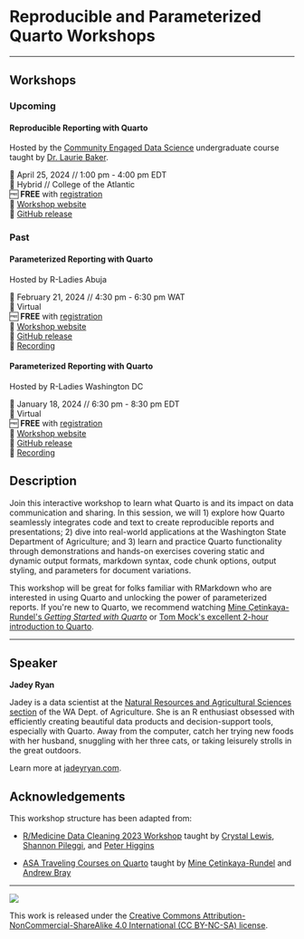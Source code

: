 # Reproducible and Parameterized Quarto Workshops

--------------------------------------------------------------------------------

## Workshops

### Upcoming

#### Reproducible Reporting with Quarto

Hosted by the [Community Engaged Data
Science](https://coa-community-data-science.netlify.app/) undergraduate course
taught by [Dr. Laurie Baker](https://lauriebaker.rbind.io/).

📆 April 25, 2024 // 1:00 pm - 4:00 pm EDT\
🏨 Hybrid // College of the Atlantic\
🆓 **FREE** with
[registration](https://www.meetup.com/maine-r-users-group/events/300459430/)\
🏡 [Workshop website](https://jadeyryan.quarto.pub/ceds-quarto-workshop)\
🐙 [GitHub release](https://github.com/jadeynryan/parameterized-quarto-workshop/tree/coa-ceds)

### Past

#### Parameterized Reporting with Quarto

Hosted by R-Ladies Abuja

📆 February 21, 2024 // 4:30 pm - 6:30 pm WAT\
🏨 Virtual\
🆓 **FREE** with
[registration](https://www.meetup.com/rladies-abuja/events/298688371/)\
🏡 [Workshop website](https://jadeyryan.quarto.pub/rladies-abuja-quarto-params)\
🐙 [GitHub release](https://github.com/jadeynryan/parameterized-quarto-workshop/tree/rladies-abuja)\
🎥 [Recording](https://youtu.be/kQn82pa04jQ?si=Ksvdp0Hdgs1crOD0)

#### Parameterized Reporting with Quarto

Hosted by R-Ladies Washington DC

📆 January 18, 2024 // 6:30 pm - 8:30 pm EDT\
🏨 Virtual\
🆓 **FREE** with
[registration](https://www.meetup.com/rladies-dc/events/297344107/)\
🏡 [Workshop website](https://jadeyryan.quarto.pub/rladies-dc-quarto-params/)\
🐙 [GitHub release](https://github.com/jadeynryan/parameterized-quarto-workshop/tree/rladies-dc)\
🎥 [Recording](https://youtu.be/MKjz_xkMgxY)

## Description

Join this interactive workshop to learn what Quarto is and its impact on data
communication and sharing. In this session, we will 1) explore how Quarto
seamlessly integrates code and text to create reproducible reports and
presentations; 2) dive into real-world applications at the Washington State
Department of Agriculture; and 3) learn and practice Quarto functionality
through demonstrations and hands-on exercises covering static and dynamic output
formats, markdown syntax, code chunk options, output styling, and parameters for
document variations.

This workshop will be great for folks familiar with RMarkdown who are interested
in using Quarto and unlocking the power of parameterized reports. If you're new
to Quarto, we recommend watching [Mine Çetinkaya-Rundel's *Getting Started with
Quarto*](https://www.youtube.com/watch?v=_f3latmOhew) or [Tom Mock's excellent
2-hour introduction to Quarto](https://www.youtube.com/watch?v=yvi5uXQMvu4).

--------------------------------------------------------------------------------

## Speaker

**Jadey Ryan**

Jadey is a data scientist at the [Natural Resources and Agricultural Sciences
section](https://agr.wa.gov/AgScience) of the WA Dept. of Agriculture. She is an
R enthusiast obsessed with efficiently creating beautiful data products and
decision-support tools, especially with Quarto. Away from the computer, catch
her trying new foods with her husband, snuggling with her three cats, or taking
leisurely strolls in the great outdoors.

Learn more at [jadeyryan.com](https://jadeyryan.com).

## Acknowledgements

This workshop structure has been adapted from:

-   [R/Medicine Data Cleaning 2023
    Workshop](https://shannonpileggi.github.io/rmedicine-data-cleaning-2023/)
    taught by [Crystal Lewis](https://cghlewis.com/), [Shannon
    Pileggi](https://www.pipinghotdata.com/), and [Peter
    Higgins](https://bookdown.org/pdr_higgins/rmrwr/)

-   [ASA Traveling Courses on
    Quarto](https://quarto.org/docs/blog/posts/2023-12-05-asa-traveling-courses/)
    taught by [Mine Çetinkaya-Rundel](https://mine-cr.com/) and [Andrew
    Bray](https://andrewpbray.github.io/)

--------------------------------------------------------------------------------

![](https://licensebuttons.net/l/by-nc-sa/4.0/88x31.png)

This work is released under the [Creative Commons
Attribution-NonCommercial-ShareAlike 4.0 International (CC BY-NC-SA)
license](https://creativecommons.org/licenses/by-nc-sa/4.0/).
